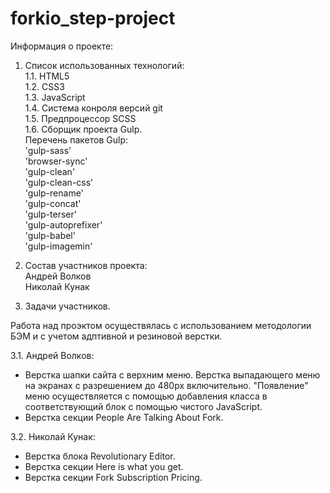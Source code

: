 # forkio_step-project

Информация о проекте:

1. Список использованных технологий:    
1.1. HTML5    
1.2. CSS3   
1.3. JavaScript     
1.4. Система конроля версий git    
1.5. Предпроцессор SCSS     
1.6. Сборщик проекта Gulp.   
Перечень пакетов Gulp:  
'gulp-sass' 	
'browser-sync'  
'gulp-clean'			
'gulp-clean-css'			
'gulp-rename'			
'gulp-concat'   
'gulp-terser'			
'gulp-autoprefixer'		
'gulp-babel'			
'gulp-imagemin'			

2. Состав участников проекта:   
Андрей Волков   
Николай Кунак

3. Задачи участников.

Работа над проэктом осуществялась с использованием методологии БЭМ и с учетом адптивной и резиновой верстки.
   
3.1. Андрей Волков:
- Верстка шапки сайта с верхним меню. Верстка выпадающего меню на экранах с разрешением до 480рх включительно. "Появление" меню осуществляется с помощью добавления класса в соответствующий блок с помощью чистого JavaScript.
- Верстка секции People Are Talking About Fork.
   
3.2. Николай Кунак:
- Верстка блока Revolutionary Editor. 
- Верстка секции Here is what you get. 
- Верстка секции Fork Subscription Pricing.

